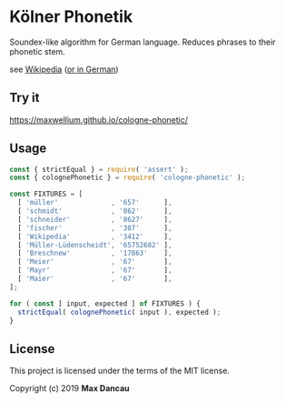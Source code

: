 # Kölner Phonetik
Soundex-like algorithm for German language. Reduces phrases to their phonetic stem.

see [Wikipedia](https://en.wikipedia.org/wiki/Cologne_phonetics) ([or in German](https://de.wikipedia.org/wiki/K%C3%B6lner_Phonetik))

## Try it
https://maxwellium.github.io/cologne-phonetic/

## Usage
```javascript
const { strictEqual } = require( 'assert' );
const { colognePhonetic } = require( 'cologne-phonetic' );

const FIXTURES = [
  [ 'müller'             , '657'      ],
  [ 'schmidt'            , '862'      ],
  [ 'schneider'          , '8627'     ],
  [ 'fischer'            , '387'      ],
  [ 'Wikipedia'          , '3412'     ],
  [ 'Müller-Lüdenscheidt', '65752682' ],
  [ 'Breschnew'          , '17863'    ],
  [ 'Meier'              , '67'       ],
  [ 'Mayr'               , '67'       ],
  [ 'Maier'              , '67'       ],
];

for ( const [ input, expected ] of FIXTURES ) {
  strictEqual( colognePhonetic( input ), expected );
}
```

## License
This project is licensed under the terms of the MIT license.

Copyright (c) 2019 **Max Dancau**